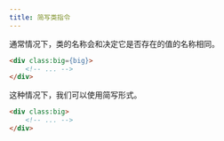 ```yaml
---
title: 简写类指令
---
```


通常情况下，类的名称会和决定它是否存在的值的名称相同。

```html
<div class:big={big}>
	<!-- ... -->
</div>
```

这种情况下，我们可以使用简写形式。

```html
<div class:big>
	<!-- ... -->
</div>
```